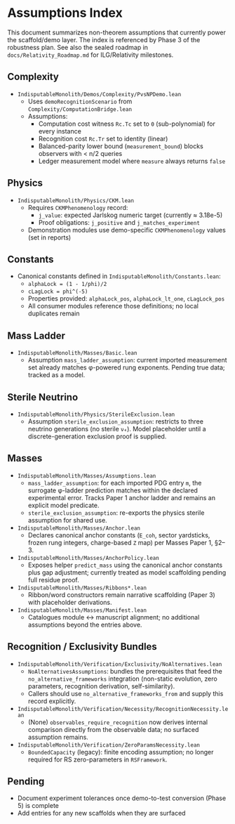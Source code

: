 # Assumptions Index

This document summarizes non-theorem assumptions that currently power the scaffold/demo layer.
The index is referenced by Phase 3 of the robustness plan. See also the sealed roadmap in
`docs/Relativity_Roadmap.md` for ILG/Relativity milestones.

## Complexity

- `IndisputableMonolith/Demos/Complexity/PvsNPDemo.lean`
  - Uses `demoRecognitionScenario` from `Complexity/ComputationBridge.lean`
  - Assumptions:
    - Computation cost witness `Rc.Tc` set to `0` (sub-polynomial) for every instance
    - Recognition cost `Rc.Tr` set to identity (linear)
    - Balanced-parity lower bound (`measurement_bound`) blocks observers with < n/2 queries
    - Ledger measurement model where `measure` always returns `false`

## Physics

- `IndisputableMonolith/Physics/CKM.lean`
  - Requires `CKMPhenomenology` record:
    - `j_value`: expected Jarlskog numeric target (currently ≈ 3.18e-5)
    - Proof obligations: `j_positive` and `j_matches_experiment`
  - Demonstration modules use demo-specific `CKMPhenomenology` values (set in reports)

## Constants

- Canonical constants defined in `IndisputableMonolith/Constants.lean`:
  - `alphaLock = (1 - 1/phi)/2`
  - `cLagLock = phi^(-5)`
  - Properties provided: `alphaLock_pos`, `alphaLock_lt_one`, `cLagLock_pos`
  - All consumer modules reference those definitions; no local duplicates remain

## Mass Ladder

- `IndisputableMonolith/Masses/Basic.lean`
  - Assumption `mass_ladder_assumption`: current imported measurement set already
    matches φ-powered rung exponents. Pending true data; tracked as a model.

## Sterile Neutrino

- `IndisputableMonolith/Physics/SterileExclusion.lean`
  - Assumption `sterile_exclusion_assumption`: restricts to three neutrino generations
    (no sterile `ν₄`). Model placeholder until a discrete-generation exclusion proof
    is supplied.

## Masses

- `IndisputableMonolith/Masses/Assumptions.lean`
  - `mass_ladder_assumption`: for each imported PDG entry `m`, the surrogate φ-ladder prediction matches within the declared experimental error. Tracks Paper 1 anchor ladder and remains an explicit model predicate.
  - `sterile_exclusion_assumption`: re-exports the physics sterile assumption for shared use.
- `IndisputableMonolith/Masses/Anchor.lean`
  - Declares canonical anchor constants (`E_coh`, sector yardsticks, frozen rung integers, charge-based `Z` map) per Masses Paper 1, §2–3.
- `IndisputableMonolith/Masses/AnchorPolicy.lean`
  - Exposes helper `predict_mass` using the canonical anchor constants plus gap adjustment; currently treated as model scaffolding pending full residue proof.
- `IndisputableMonolith/Masses/Ribbons*.lean`
  - Ribbon/word constructors remain narrative scaffolding (Paper 3) with placeholder derivations.
- `IndisputableMonolith/Masses/Manifest.lean`
  - Catalogues module ↔ manuscript alignment; no additional assumptions beyond the entries above.

## Recognition / Exclusivity Bundles

- `IndisputableMonolith/Verification/Exclusivity/NoAlternatives.lean`
  - `NoAlternativesAssumptions`: bundles the prerequisites that feed the `no_alternative_frameworks` integration (non-static evolution, zero parameters, recognition derivation, self-similarity).
  - Callers should use `no_alternative_frameworks_from` and supply this record explicitly.
- `IndisputableMonolith/Verification/Necessity/RecognitionNecessity.lean`
  - (None) `observables_require_recognition` now derives internal comparison directly from the observable data; no surfaced assumption remains.
- `IndisputableMonolith/Verification/ZeroParamsNecessity.lean`
  - `BoundedCapacity` (legacy): finite encoding assumption; no longer required for RS zero-parameters in `RSFramework`.

## Pending

- Document experiment tolerances once demo-to-test conversion (Phase 5) is complete
- Add entries for any new scaffolds when they are surfaced
